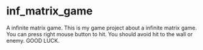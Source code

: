# inf_matrix_game
A infinite matrix game.
This is my game project about a infinite matrix game. You can press right mouse button to hit. You should avoid hit to the wall or enemy. GOOD LUCK.
